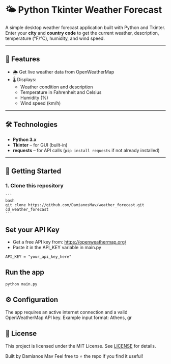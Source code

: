 # 🌤️ Python Tkinter Weather Forecast

A simple desktop weather forecast application built with Python and Tkinter.  
Enter your **city** and **country code** to get the current weather, description, temperature (°F/°C), humidity, and wind speed.

---

## 📝 Features

- 🌦️ Get live weather data from OpenWeatherMap
- 🌡️ Displays:
  - Weather condition and description
  - Temperature in Fahrenheit and Celsius
  - Humidity (%)
  - Wind speed (km/h)

---

## 🛠️ Technologies

- **Python 3.x**
- **Tkinter** – for GUI (built-in)
- **requests** – for API calls (`pip install requests` if not already installed)

---

## 🚀 Getting Started

### 1. Clone this repository
    ```
    bash
    git clone https://github.com/DamianosMav/weather_forecast.git
    cd weather_forecast
    ```

## Set your API Key
- Get a free API key from: https://openweathermap.org/
- Paste it in the API_KEY variable in main.py
```
API_KEY = "your_api_key_here"
```

## Run the app
```
python main.py
```

## ⚙️ Configuration
The app requires an active internet connection and a valid OpenWeatherMap API key.
Example input format: Athens, gr

## 📄 License
This project is licensed under the MIT License. See [LICENSE](LICENSE) for details.


Built by Damianos Mav
Feel free to ⭐ the repo if you find it useful!


